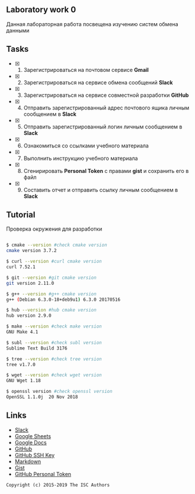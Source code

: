 ## Laboratory work 0

Данная лабораторная работа посвещена изучению систем обмена данными

## Tasks

- [x] 1. Зарегистрироваться на почтовом сервисе **Gmail**
- [x] 2. Зарегистрироваться на сервисе обмена сообщений **Slack**
- [x] 3. Зарегистрироваться на сервисе совместной разработки **GitHub**
- [x] 4. Отправить зарегистрированный адрес почтового ящика личным сообщением в **Slack**
- [x] 5. Отправить зарегистрированный логин личным сообщением в **Slack**
- [x] 6. Ознакомиться со ссылками учебного материала
- [x] 7. Выполнить инструкцию учебного материала
- [x] 8. Сгенирировать **Personal Token** с правами **gist** и сохранить его в файл
- [x] 9. Составить отчет и отправить ссылку личным сообщением в **Slack**

## Tutorial
Проверка окружения для разработки
```sh

$ cmake --version #check cmake version
cmake version 3.7.2

$ curl --version #curl cmake version
curl 7.52.1

$ git --version #git cmake version
git version 2.11.0

$ g++ --version #g++ cmake version
g++ (Debian 6.3.0-18+deb9u1) 6.3.0 20170516

$ hub --version #hub cmake version
hub version 2.9.0

$ make --version #check make version
GNU Make 4.1

$ subl --version #check subl version
Sublime Text Build 3176

$ tree --version #check tree version
tree v1.7.0

$ wget --version #check wget version
GNU Wget 1.18

$ openssl version #check openssl version
OpenSSL 1.1.0j  20 Nov 2018

```

## Links

- [Slack](https://slack.com)
- [Google Sheets](https://www.google.ru/intl/ru/sheets/about/)
- [Google Docs](https://www.google.ru/intl/ru/docs/about/)
- [GitHub](https://github.com)
- [GitHub SSH Key](https://help.github.com/articles/generating-a-new-ssh-key-and-adding-it-to-the-ssh-agent/)
- [Markdown](https://stackedit.io)
- [Gist](https://gist.github.com)
- [GitHub Personal Token](https://github.com/settings/tokens/new)


```
Copyright (c) 2015-2019 The ISC Authors
```
